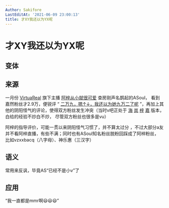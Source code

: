 ```yaml
---
Author: Sakifore
LastEditAt: '2021-06-09 23:00:13'
title: 才XY我还以为YX呢
---
```

# 才XY我还以为YX呢

## 变体

## 来源

一月份 [VirtuaReal](https://space.bilibili.com/413748120) 旗下主播 
[阿梓从小就很可爱](https://space.bilibili.com/7706705/) 查房刚声名鹊起的ASoul，
看到嘉然粉丝才2.9万，便锐评 “
[二万九，嗯↑↓，我还以为她九万二了呢](https://www.bilibili.com/video/BV1MA411p7YN?t=26s)
”，再加上其他的阴阳怪气的评论，使得双方粉丝发生冲突（当时v吧正处于
[海](https://space.bilibili.com/434334701)
[岚](https://space.bilibili.com/483419193)
[梓](https://space.bilibili.com/7706705/)
[嘉](https://space.bilibili.com/672328094) 版本，白给的经验不炒白不炒，
尽管双方粉丝也很多是vu）

阿梓的指导评价，可能一贯以来阴阳怪气习惯了，并不算太过分
，不过大部分a友并不看阿梓直播，有些不满；同时也有ASoul知名粉丝脱粉回踩成了阿梓粉丝，
比如vzxxbacq（八字母）、神乐惠（三汉字）

## 语义

常用来反讽，毕竟AS“已经不是小v”了

## 应用

“我一直都是mmr啊😃😃😃”
